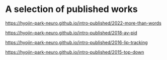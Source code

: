 # A selection of published works

<https://hyojin-park-neuro.github.io/intro-published/2022-more-than-words>

<https://hyojin-park-neuro.github.io/intro-published/2018-av-pid>

<https://hyojin-park-neuro.github.io/intro-published/2016-lip-tracking>

<https://hyojin-park-neuro.github.io/intro-published/2015-top-down>

